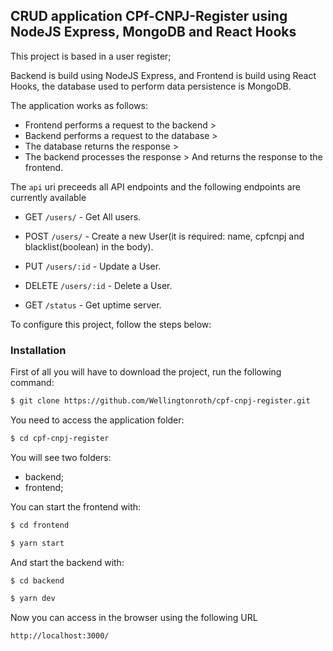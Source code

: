 ## CRUD application CPf-CNPJ-Register using NodeJS Express, MongoDB and React Hooks

This project is based in a user register;

Backend is build using NodeJS Express, and Frontend is build using React Hooks, the database used to perform data persistence is MongoDB.

The application works as follows: 
* Frontend performs a request to the backend >
* Backend performs a request to the database > 
* The database returns the response > 
* The backend processes the response > And returns the response to the frontend.

The `api` uri preceeds all API endpoints and the following endpoints are currently available
* GET `/users/` - Get All users.
* POST `/users/` - Create a new User(it is required: name, cpfcnpj and blacklist(boolean) in the body).
* PUT `/users/:id` - Update a User.
* DELETE `/users/:id` - Delete a User.

* GET `/status` - Get uptime server.

To configure this project, follow the steps below:

### Installation

First of all you will have to download the project, run the following command:

```sh
$ git clone https://github.com/Wellingtonroth/cpf-cnpj-register.git
```

You need to access the application folder:

```sh
$ cd cpf-cnpj-register
```

You will see two folders:
* backend;
* frontend;

You can start the frontend with:

```sh
$ cd frontend
```

```sh
$ yarn start
```

And start the backend with:

```sh
$ cd backend
```

```sh
$ yarn dev
```

Now you can access in the browser using the following URL

```sh
http://localhost:3000/
```
